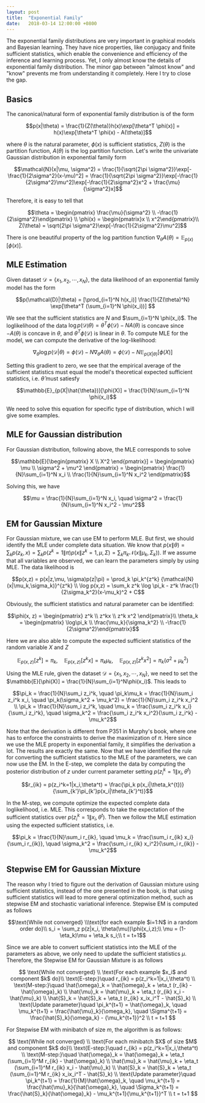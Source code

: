 ```yaml
---
layout: post
title:  "Exponential Family"
date:   2018-03-14 12:00:00 +0800
---
```


The exponential family distributions are very important in graphical models and Bayesian learning. They have nice properties, like conjugacy and finite sufficient statistics, which enable the convenience and efficiency of the inference and learning process. Yet, I only almost know the details of exponential family distribution. The minor gap between "almost know" and "know" prevents me from understanding it completely. Here I try to close the gap.

## Basics

The canonical/natural form of exponential family distribution is of the form

$$p(x|\theta) = \frac{1}{Z(\theta)}h(x)\exp[\theta^T \phi(x)] = h(x)\exp[\theta^T \phi(x) - A(\theta)]$$

where $\theta$ is the natural parameter, $\phi(x)$ is sufficient statistics, $Z(\theta)$ is the partition function, $A(\theta)$ is the log partition function. Let's write the univariate Gaussian distribution in  exponential family form

$$\mathcal{N}(x|\mu, \sigma^2) = \frac{1}{\sqrt{2\pi \sigma^2}}\exp[-\frac{1}{2\sigma^2}(x-\mu)^2] = \frac{1}{\sqrt{2\pi \sigma^2}}\exp[-\frac{1}{2\sigma^2}\mu^2]\exp[-\frac{1}{2\sigma^2}x^2 + \frac{\mu}{\sigma^2}x]$$

Therefore, it is easy to tell that

$$\theta = \begin{pmatrix} \frac{\mu}{\sigma^2} \\ -\frac{1}{2\sigma^2}\end{pmatrix} \\
\phi(x) = \begin{pmatrix}x \\ x^2\end{pmatrix}\\
Z(\theta) = \sqrt{2\pi \sigma^2}\exp[-\frac{1}{2\sigma^2}\mu^2]$$

There is one beautiful property of the log partition function $\nabla_{\theta}A(\theta) = \mathbb{E}_{p(x)}[\phi(x)]$.

## MLE Estimation

Given dataset $\mathcal{D}=\{x_1, x_2,\cdots,x_N\}$, the data likelihood of an exponential family model has the form

$$p(\mathcal{D}|\theta) = [\prod_{i=1}^N h(x_i)] \frac{1}{Z(\theta)^N} \exp[\theta^T (\sum_{i=1}^N \phi(x_i))] $$

We see that the sufficient statistics are $N$ and $\sum_{i=1}^N \phi(x_i)$. The loglikelihood of the data $\log p(\mathcal{D}\|\theta) = \theta^T \phi(\mathcal{D}) - N A(\theta)$ is concave since $-A(\theta)$ is concave in $\theta$, and $\theta^T \phi(\mathcal{D})$ is linear in $\theta$. To compute MLE for the model, we can compute the derivative of the log-likelihood:

$$\nabla_{\theta} \log p(\mathcal{D}|\theta) = \phi(\mathcal{D}) - N \nabla_{\theta}A(\theta) = \phi(\mathcal{D}) - N \mathbb{E}_{p(X|\theta)}[\phi(X)]$$

Setting this gradient to zero, we see that the empirical average of the sufficient statistics must equal the model's theoretical expected sufficient statistics, i.e. $\hat{\theta}$ must satiesfy

$$\mathbb{E}_{p(X|\hat{\theta})}[\phi(X)] = \frac{1}{N}\sum_{i=1}^N \phi(x_i)$$

We need to solve this equation for specific type of distribution, which I will give some examples.

## MLE for Gaussian distribution

For Gaussian distribution, following above, the MLE corresponds to solve 

$$\mathbb{E}[\begin{pmatrix} X \\ X^2 \end{pmatrix}] = \begin{pmatrix} \mu \\ \sigma^2 + \mu^2 \end{pmatrix} = \begin{pmatrix} \frac{1}{N}\sum_{i=1}^N x_i \\ \frac{1}{N}\sum_{i=1}^N x_i^2 \end{pmatrix}$$

Solving this, we have

$$\mu = \frac{1}{N}\sum_{i=1}^N x_i, \quad \sigma^2 = \frac{1}{N}\sum_{i=1}^N x_i^2 - \mu^2$$

## EM for Gaussian Mixture

For Gaussian mixture, we can use EM to perform MLE. But first, we should identify the MLE under complete data situation. We know that $p(x\|\theta) = \sum_k p(z_k, x) = \sum_k p(z^k=1\|\pi) p(x\|z^k=1,\mu,\Sigma) = \sum_k \pi_k\mathcal{N}(x\|\mu_k, \Sigma_k))$. If we assume that all variables are observed, we can learn the parameters simply by using MLE. The data likelihood is

$$p(x,z) = p(x|z,\mu, \sigma)p(z|\pi) = \prod_k \pi_k^{z^k} {\mathcal{N}(x|\mu_k,\sigma_k)}^{z^k} \\
\log p(x,z) = \sum_k z^k \log \pi_k - z^k \frac{1}{2\sigma_k^2}(x-\mu_k)^2 + C$$

Obviously, the sufficient statistics and natural parameter can be identified:

$$\phi(x, z) = \begin{pmatrix} z^k \\ z^kx \\ z^k x^2 \end{pmatrix}\\
\theta_k = \begin{pmatrix} \log\pi_k \\ \frac{\mu_k}{\sigma_k^2} \\ -\frac{1}{2\sigma^2}\end{pmatrix}$$

Here we are also able to compute the expected sufficient statistics of the random variable $X$ and $Z$

$$\mathbb{E}_{p(x,z)}[z^k] = \pi_k, \quad \mathbb{E}_{p(x,z)}[z^k x] = \pi_k\mu_k,\quad \mathbb{E}_{p(x,z)}[z^k x^2] = \pi_k(\sigma^2 + \mu_k^2)$$

Using the MLE rule, given the dataset $\mathcal{D}=\{x_1, x_2,\cdots,x_N\}$, we need to set the $\mathbb{E}[\phi(X)] = \frac{1}{N}\sum_{i=1}^N\phi(x_i)$. This leads to

$$\pi_k = \frac{1}{N}\sum_i z_i^k, \quad \pi_k\mu_k = \frac{1}{N}\sum_i z_i^k x_i, \quad \pi_k(\sigma_k^2 + \mu_k^2) = \frac{1}{N}\sum_i z_i^k x_i^2 \\
\pi_k = \frac{1}{N}\sum_i z_i^k, \quad \mu_k = \frac{\sum_i z_i^k x_i}{\sum_i z_i^k}, \quad \sigma_k^2 = \frac{\sum_i z_i^k x_i^2}{\sum_i z_i^k} - \mu_k^2$$

Note that the derivation is different from P351 in Murphy's book, where one has to enforce the constraints to derive the maximization of $\pi$. Here since we use the MLE property in exponential family, it simplifies the derivation a lot. The results are exactly the same. Now that we have identified the rule for converting the sufficient statistics to the MLE of the parameters, we can now use the EM. In the E-step, we complete the data by computing the posterior distribution of $z$ under current parameter setting $p(z_i^k=1\|x_i,\theta^t)$

$$r_{ik} = p(z_i^k=1|x_i,\theta^t) = \frac{\pi_k p(x_i|\theta_k^{t})}{\sum_{k'}\pi_{k'}p(x_i|\theta_{k'}^t)}$$

In the M-step, we compute optimize the expected complete data loglikelihood, i.e. MLE. This corresponds to take the expectation of the sufficient statistics over $p(z_i^k=1\|x_i,\theta^t)$. Then we follow the MLE estimation using the expected sufficient statistics, i.e.

$$\pi_k = \frac{1}{N}\sum_i r_{ik}, \quad \mu_k = \frac{\sum_i r_{ik} x_i}{\sum_i r_{ik}}, \quad \sigma_k^2 = \frac{\sum_i r_{ik} x_i^2}{\sum_i r_{ik}} - \mu_k^2$$

## Stepwise EM for Gaussian Mixture

The reason why I tried to figure out the derivation of Gaussian mixture using sufficient statistics, instead of the one presented in the book, is that using sufficient statistics will lead to more general optimization method, such as stepwise EM and stochastic variational inference. Stepwise EM is computed as follows

$$\text{While not converged} \\\text{for each example $i=1:N$ in a random order do}\\
s_i = \sum_z p(z|x_i, \theta(\mu))\phi(x_i,z);\\
\mu = (1-\eta_k)\mu + \eta_k s_i;\\
t = t+1$$

Since we are able to convert sufficient statistics into the MLE of the parameters as above, we only need to update the sufficient statistics $\mu$. Therefore, the Stepwise EM for Gaussian Mixture is as follows

$$
\text{While not converged} \\
\text{For each example $x_i$ and component $k$ do}\\
\text{E-step:}\quad r_{ik} = p(z_i^k=1|x_i,\theta^t) \\
\text{M-step:}\quad \hat{\omega}_k = \hat{\omega}_k + \eta_t (r_{ik} - \hat{\omega}_k) \\
\hat{\mu}_k = \hat{\mu}_k + \eta_t (r_{ik} x_i - \hat{\mu}_k) \\
\hat{S}_k = \hat{S}_k + \eta_t (r_{ik} x_ix_i^T - \hat{S}_k) \\
\text{Update parameter}\quad \pi_k^{t+1} = \hat{\omega}_k, \quad \mu_k^{t+1} = \frac{\hat{\mu}_k}{\omega_k}, \quad \Sigma^{t+1} = \frac{\hat{S}_k}{\omega_k} - {\mu_k^{t+1}}^2 \\
t = t+1
$$

For Stepwise EM with minibatch of size $m$, the algorithm is as follows:

$$
\text{While not converged} \\
\text{For each minibatch $X$ of size $M$ and component $k$ do}\\
\text{E-step:}\quad r_{ik} = p(z_i^k=1|x_i,\theta^t) \\
\text{M-step:}\quad \hat{\omega}_k = \hat{\omega}_k + \eta_t (\sum_{i=1}^M r_{ik} - \hat{\omega}_k) \\
\hat{\mu}_k = \hat{\mu}_k + \eta_t (\sum_{i=1}^M r_{ik} x_i - \hat{\mu}_k) \\
\hat{S}_k = \hat{S}_k + \eta_t (\sum_{i=1}^M r_{ik} x_ix_i^T - \hat{S}_k) \\
\text{Update parameter}\quad \pi_k^{t+1} = \frac{1}{M}\hat{\omega}_k, \quad \mu_k^{t+1} = \frac{\hat{\mu}_k}{\hat{\omega}_k}, \quad \Sigma_k^{t+1} = \frac{\hat{S}_k}{\hat{\omega}_k} - \mu_k^{t+1}{\mu_k^{t+1}}^T \\
t = t+1
$$
